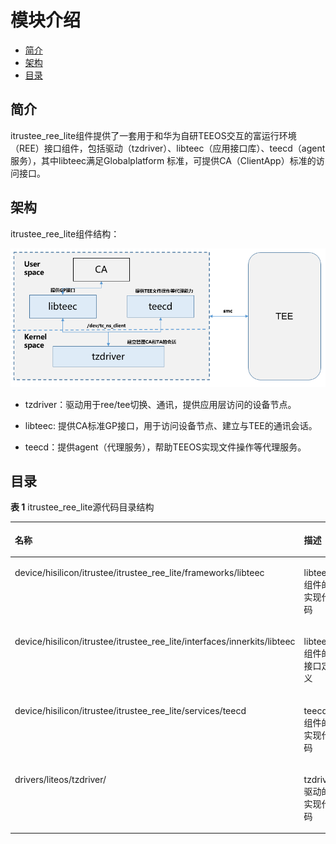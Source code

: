 # 模块介绍<a name="ZH-CN_TOPIC_0000001078530726"></a>

-   [简介](#section469617221261)
-   [架构](#section15884114210197)
-   [目录](#section1464106163817)

## 简介<a name="section469617221261"></a>

itrustee\_ree\_lite组件提供了一套用于和华为自研TEEOS交互的富运行环境（REE）接口组件，包括驱动（tzdriver）、libteec（应用接口库）、teecd（agent服务），其中libteec满足Globalplatform 标准，可提供CA（ClientApp）标准的访问接口。

## 架构<a name="section15884114210197"></a>

itrustee\_ree\_lite组件结构：

![](figures/zh-cn_image_0000001078211160.png)

-   tzdriver：驱动用于ree/tee切换、通讯，提供应用层访问的设备节点。

-   libteec: 提供CA标准GP接口，用于访问设备节点、建立与TEE的通讯会话。

-   teecd：提供agent（代理服务），帮助TEEOS实现文件操作等代理服务。

## 目录<a name="section1464106163817"></a>

**表 1**  itrustee\_ree\_lite源代码目录结构

<a name="table2977131081412"></a>
<table><thead align="left"><tr id="row7977610131417"><th class="cellrowborder" valign="top" width="50%" id="mcps1.2.3.1.1"><p id="p18792459121314"><a name="p18792459121314"></a><a name="p18792459121314"></a>名称</p>
</th>
<th class="cellrowborder" valign="top" width="50%" id="mcps1.2.3.1.2"><p id="p77921459191317"><a name="p77921459191317"></a><a name="p77921459191317"></a>描述</p>
</th>
</tr>
</thead>
<tbody><tr id="row17977171010144"><td class="cellrowborder" valign="top" width="50%" headers="mcps1.2.3.1.1 "><p id="p1836912441194"><a name="p1836912441194"></a><a name="p1836912441194"></a>device/hisilicon/itrustee/itrustee_ree_lite/frameworks/libteec</p>
</td>
<td class="cellrowborder" valign="top" width="50%" headers="mcps1.2.3.1.2 "><p id="p2549609105"><a name="p2549609105"></a><a name="p2549609105"></a>libteec组件的实现代码</p>
</td>
</tr>
<tr id="row6978161091412"><td class="cellrowborder" valign="top" width="50%" headers="mcps1.2.3.1.1 "><p id="p64006181102"><a name="p64006181102"></a><a name="p64006181102"></a>device/hisilicon/itrustee/itrustee_ree_lite/interfaces/innerkits/libteec</p>
</td>
<td class="cellrowborder" valign="top" width="50%" headers="mcps1.2.3.1.2 "><p id="p7456843192018"><a name="p7456843192018"></a><a name="p7456843192018"></a>libteec组件的接口定义</p>
</td>
</tr>
<tr id="row6978201031415"><td class="cellrowborder" valign="top" width="50%" headers="mcps1.2.3.1.1 "><p id="p1978910485104"><a name="p1978910485104"></a><a name="p1978910485104"></a>device/hisilicon/itrustee/itrustee_ree_lite/services/teecd</p>
</td>
<td class="cellrowborder" valign="top" width="50%" headers="mcps1.2.3.1.2 "><p id="p1059035912204"><a name="p1059035912204"></a><a name="p1059035912204"></a>teecd组件的实现代码</p>
</td>
</tr>
<tr id="row1897841071415"><td class="cellrowborder" valign="top" width="50%" headers="mcps1.2.3.1.1 "><p id="p182586363119"><a name="p182586363119"></a><a name="p182586363119"></a>drivers/liteos/tzdriver/</p>
</td>
<td class="cellrowborder" valign="top" width="50%" headers="mcps1.2.3.1.2 "><p id="p19278126102113"><a name="p19278126102113"></a><a name="p19278126102113"></a>tzdriver驱动的实现代码</p>
</td>
</tr>
</tbody>
</table>

